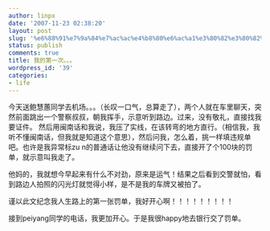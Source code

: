 ```yaml
---
author: linpx
date: '2007-11-23 02:38:20'
layout: post
slug: '%e6%88%91%e7%9a%84%e7%ac%ac%e4%b8%80%e6%ac%a1%e3%80%82%e3%80%82%e3%80%82'
status: publish
comments: true
title: 我的第一次。。。
wordpress_id: '39'
categories:
- life
---
```


今天送鲍慧蕙同学去机场。。。（长叹一口气，总算走了），两个人就在车里聊天，突然前面跳出一个警察叔叔，朝我挥手，示意听到路边。过来，没有敬礼，直接找我要证件。
然后用闽南话和我说，我压了实线，在该转弯的地方直行。（相信我，我听不懂闽南话，但我就是知道这个意思），然后问我，怎么着，挑一样填违规单吧。也许是我异常标zu
n的普通话让他没有继续问下去，直接开了个100块的罚单，就示意叫我走了。

他妈的，我就想今早起来有什么不对劲，原来是运气！结果之后看到交警就怕，看到路边人拍照的闪光灯就觉得小样，是不是我的车牌又被拍了。

谨以此文纪念我人生路上的第一张罚单，我好开心啊！！！！！！！！！

接到peiyang同学的电话，我更加开心。于是我很happy地去银行交了罚单。


